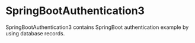 # SpringBootAuthentication3
SpringBootAuthentication3 contains SpringBoot authentication example by using database records.
